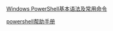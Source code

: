 [Windows PowerShell基本语法及常用命令](https://blog.csdn.net/mr_pang/article/details/50571866)

[powershell帮助手册](https://forsenergy.com/zh-cn/windowspowershellhelp/html/20f5f2c0-d51b-4b5b-b423-384ac3abe544.htm)